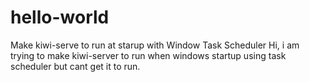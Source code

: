 # hello-world
Make kiwi-serve to run at starup with Window Task Scheduler
Hi, i am trying to make kiwi-server to run when windows startup using task scheduler but cant get it to run.
